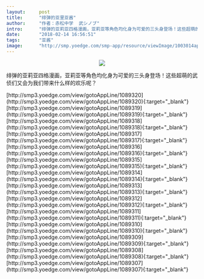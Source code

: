 ```yaml
---
layout:     post
title:      "绯弹的亚里亚酱"
author:     "作者：赤松中学  武シノブ"
intro:      "绯弹的亚莉亚四格漫画，亚莉亚等角色均化身为可爱的三头身登场！这些超萌的武侦们又会为我们带来什么样的欢乐呢？"
date:       "2018-02-14 16:56:51"
tags:       "亚酱"
image:      "http://smp.yoedge.com/smp-app/resource/viewImage/1003014appline.png"
---
```

<div style="text-align: center">
<p><img src="http://smp.yoedge.com/smp-app/resource/viewImage/1003014appline.png"/></p>
</div>
<p class="post-meta">
<span>绯弹的亚莉亚四格漫画，亚莉亚等角色均化身为可爱的三头身登场！这些超萌的武侦们又会为我们带来什么样的欢乐呢？</span>
</p>
[http://smp3.yoedge.com/view/gotoAppLine/1089320](http://smp3.yoedge.com/view/gotoAppLine/1089320){:target="_blank"}
[http://smp3.yoedge.com/view/gotoAppLine/1089319](http://smp3.yoedge.com/view/gotoAppLine/1089319){:target="_blank"}
[http://smp3.yoedge.com/view/gotoAppLine/1089318](http://smp3.yoedge.com/view/gotoAppLine/1089318){:target="_blank"}
[http://smp3.yoedge.com/view/gotoAppLine/1089317](http://smp3.yoedge.com/view/gotoAppLine/1089317){:target="_blank"}
[http://smp3.yoedge.com/view/gotoAppLine/1089316](http://smp3.yoedge.com/view/gotoAppLine/1089316){:target="_blank"}
[http://smp3.yoedge.com/view/gotoAppLine/1089315](http://smp3.yoedge.com/view/gotoAppLine/1089315){:target="_blank"}
[http://smp3.yoedge.com/view/gotoAppLine/1089314](http://smp3.yoedge.com/view/gotoAppLine/1089314){:target="_blank"}
[http://smp3.yoedge.com/view/gotoAppLine/1089313](http://smp3.yoedge.com/view/gotoAppLine/1089313){:target="_blank"}
[http://smp3.yoedge.com/view/gotoAppLine/1089312](http://smp3.yoedge.com/view/gotoAppLine/1089312){:target="_blank"}
[http://smp3.yoedge.com/view/gotoAppLine/1089311](http://smp3.yoedge.com/view/gotoAppLine/1089311){:target="_blank"}
[http://smp3.yoedge.com/view/gotoAppLine/1089310](http://smp3.yoedge.com/view/gotoAppLine/1089310){:target="_blank"}
[http://smp3.yoedge.com/view/gotoAppLine/1089309](http://smp3.yoedge.com/view/gotoAppLine/1089309){:target="_blank"}
[http://smp3.yoedge.com/view/gotoAppLine/1089308](http://smp3.yoedge.com/view/gotoAppLine/1089308){:target="_blank"}
[http://smp3.yoedge.com/view/gotoAppLine/1089307](http://smp3.yoedge.com/view/gotoAppLine/1089307){:target="_blank"}


